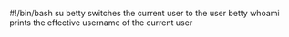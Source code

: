 #!/bin/bash
su betty      switches the current user to the user betty
whoami        prints the effective username of the current user
